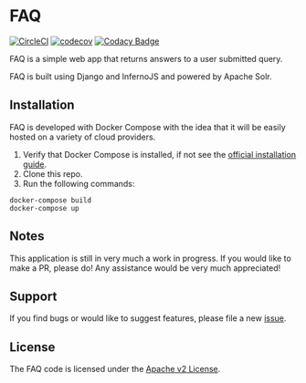 # FAQ
[![CircleCI](https://circleci.com/gh/kevinlee12/faqs.svg?style=svg)](https://circleci.com/gh/kevinlee12/faqs)
[![codecov](https://codecov.io/gh/kevinlee12/faqs/branch/master/graph/badge.svg)](https://codecov.io/gh/kevinlee12/faqs)
[![Codacy Badge](https://api.codacy.com/project/badge/Grade/c6a2d77a0d6f46bb903de8d5a409e325)](https://www.codacy.com/app/kevinlee963/faqs?utm_source=github.com&amp;utm_medium=referral&amp;utm_content=kevinlee12/faqs&amp;utm_campaign=Badge_Grade)

FAQ is a simple web app that returns answers to a user submitted query.

FAQ is built using Django and InfernoJS and powered by Apache Solr.

## Installation
FAQ is developed with Docker Compose with the idea that it will be easily hosted on a variety of cloud providers.

1. Verify that Docker Compose is installed, if not see the [official installation guide](https://docs.docker.com/compose/install/).
2. Clone this repo.
3. Run the following commands:
```
docker-compose build
docker-compose up
```

## Notes
This application is still in very much a work in progress. If you would like to make a PR, please do! Any assistance would be very much appreciated!

## Support
If you find bugs or would like to suggest features, please file a new [issue](https://github.com/kevinlee12/faqs/issues/new).

## License
The FAQ code is licensed under the [Apache v2 License](https://github.com/kevinlee12/faqs/blob/master/LICENSE).
